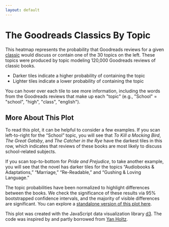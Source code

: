```yaml
---
layout: default
---
```


<link href="https://fonts.googleapis.com/css2?family=Roboto:wght@300&display=swap" rel="stylesheet">

# The Goodreads Classics By Topic

This heatmap represents the probability that Goodreads reviews for a given <a href="https://www.goodreads.com/genres/classics">classic</a> would discuss or contain one of the 30 topics on the left. These topics were produced by topic
      modeling 120,000 Goodreads reviews of classic books.
      
- Darker tiles indicate a higher probability of containing the topic
- Lighter tiles indicate a lower probability of containing the topic

You can hover over each tile to see more information, including the words from the Goodreads reviews that make up each "topic" (e.g., "School" = "school", "high", "class", "english").
  
  <div id="my_dataviz"></div>

  

  <script src="https://d3js.org/d3.v4.js"></script>

  <script src="https://d3js.org/d3-scale-chromatic.v1.min.js"></script>
  <script type="text/javascript" src="js/heatmap.js"></script>


## More About This Plot

To read this plot, it can be helpful to consider a few examples. If you scan left-to-right for the “School” topic, you will see that <i>To Kill a Mocking Bird</i>, <i>The Great Gatsby</i>, and <i>The Catcher in the Rye</i> have the darkest tiles in this row, which indicates that reviews of these books are most likely to discuss school-related subjects.
      
If you scan top-to-bottom for <i>Pride and Prejudice</i>, to take another example, you will see that the novel has darker tiles for the topics “Audiobooks & Adaptations,” “Marriage,” “Re-Readable,” and “Gushing & Loving Language.”

The topic probabilities have been normalized to highlight differences between the books. We check the significance of these results via 95% bootstrapped confidence intervals, and the majority of visible differences are significant. You can explore a [standalone version of this plot here](Goodreads-Classics-Topics-Standalone.html).

This plot was created with the JavaScript data visualization library [d3](https://d3js.org/). The code was inspired by and partly borrowed from [Yan Holtz](https://www.d3-graph-gallery.com/graph/heatmap_style.html).
